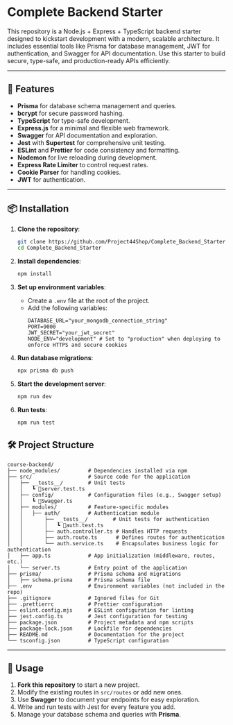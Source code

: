 # Complete Backend Starter

This repository is a Node.js + Express + TypeScript backend starter designed to kickstart development with a modern, scalable architecture. It includes essential tools like Prisma for database management, JWT for authentication, and Swagger for API documentation. Use this starter to build secure, type-safe, and production-ready APIs efficiently.

---

## 🚀 Features

- **Prisma** for database schema management and queries.
- **bcrypt** for secure password hashing.
- **TypeScript** for type-safe development.
- **Express.js** for a minimal and flexible web framework.
- **Swagger** for API documentation and exploration.
- **Jest** with **Supertest** for comprehensive unit testing.
- **ESLint** and **Prettier** for code consistency and formatting.
- **Nodemon** for live reloading during development.
- **Express Rate Limiter** to control request rates.
- **Cookie Parser** for handling cookies.
- **JWT** for authentication.

---

## 📦 Installation

1. **Clone the repository**:

   ```bash
   git clone https://github.com/Project44Shop/Complete_Backend_Starter.git
   cd Complete_Backend_Starter
   ```

2. **Install dependencies**:

   ```bash
   npm install
   ```

3. **Set up environment variables**:

   - Create a `.env` file at the root of the project.
   - Add the following variables:
     ```env
     DATABASE_URL="your_mongodb_connection_string"
     PORT=9000
     JWT_SECRET="your_jwt_secret"
     NODE_ENV="development" # Set to "production" when deploying to enforce HTTPS and secure cookies
     ```

4. **Run database migrations**:

   ```bash
   npx prisma db push
   ```

5. **Start the development server**:

   ```bash
   npm run dev
   ```

6. **Run tests**:

   ```bash
   npm run test
   ```

## 🛠️ Project Structure

```
course-backend/
├── node_modules/         # Dependencies installed via npm
├── src/                  # Source code for the application
│   ├── __tests__/        # Unit tests
│   │   ┗ 📜server.test.ts
│   ├── config/           # Configuration files (e.g., Swagger setup)
│   │   ┗ 📜Swagger.ts
│   ├── modules/          # Feature-specific modules
│   │   ├── auth/         # Authentication module
│   │       ├── __tests__/        # Unit tests for authentication
│   │       │   ┗ 📜auth.test.ts
│   │       ├── auth.controller.ts # Handles HTTP requests
│   │       ├── auth.route.ts      # Defines routes for authentication
│   │       └── auth.service.ts    # Encapsulates business logic for authentication
│   ├── app.ts            # App initialization (middleware, routes, etc.)
│   └── server.ts         # Entry point of the application
├── prisma/               # Prisma schema and migrations
│   ├── schema.prisma     # Prisma schema file
├── .env                  # Environment variables (not included in the repo)
├── .gitignore            # Ignored files for Git
├── .prettierrc           # Prettier configuration
├── eslint.config.mjs     # ESLint configuration for linting
├── jest.config.ts        # Jest configuration for testing
├── package.json          # Project metadata and npm scripts
├── package-lock.json     # Lockfile for dependencies
├── README.md             # Documentation for the project
└── tsconfig.json         # TypeScript configuration

```

---

## 🔧 Usage

1. **Fork this repository** to start a new project.
2. Modify the existing routes in `src/routes` or add new ones.
3. Use **Swagger** to document your endpoints for easy exploration.
4. Write and run tests with Jest for every feature you add.
5. Manage your database schema and queries with **Prisma**.
